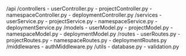 /api
  /controllers
    - userController.py
    - projectController.py
    - namespaceController.py
    - deploymentController.py
  /services
    - userService.py
    - projectService.py
    - namespaceService.py
    - deploymentService.py
  /models
    - userModel.py
    - projectModel.py
    - namespaceModel.py
    - deploymentModel.py
  /routes
    - userRoutes.py
    - projectRoutes.py
    - namespaceRoutes.py
    - deploymentRoutes.py
  /middlewares
    - authMiddleware.py
  /utils
    - database.py
    - validation.py
